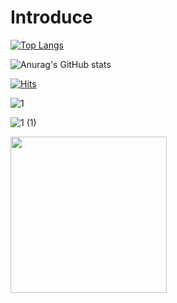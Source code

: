 # Introduce



[![Top Langs](https://github-readme-stats.vercel.app/api/top-langs/?username=dsungc1111)](https://github.com/anuraghazra/github-readme-stats)


![Anurag's GitHub stats](https://github-readme-stats.vercel.app/api?username=dsungc1111&hide=contribs,prs&show_icons=true&theme=테마)

[![Hits](https://hits.seeyoufarm.com/api/count/incr/badge.svg?url=https%3A%2F%2Fgithub.com%2Fdsungc1111&count_bg=%2379C83D&title_bg=%23555555&icon=&icon_color=%23E7E7E7&title=hits&edge_flat=false)](https://hits.seeyoufarm.com)

![1](https://github.com/user-attachments/assets/10fdc66c-bd42-4f01-85ca-6e6d5b504dad)

![1 (1)](https://github.com/user-attachments/assets/646d6e15-dfef-48fe-9490-1ce4a45098ae)


<img src="https://github.com/user-attachments/assets/646d6e15-dfef-48fe-9490-1ce4a45098ae" width="250" height="250"/>
